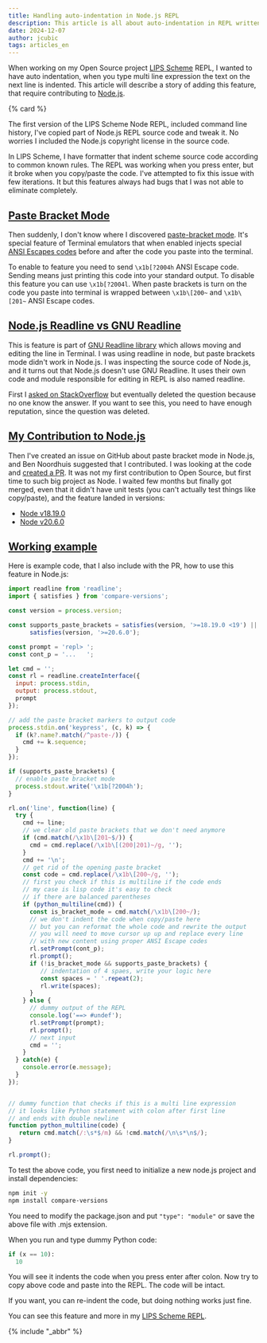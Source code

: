 ```yaml
---
title: Handling auto-indentation in Node.js REPL
description: This article is all about auto-indentation in REPL written in Node.js
date: 2024-12-07
author: jcubic
tags: articles_en
---
```


When working on my Open Source project [LIPS Scheme](https://lips.js.org/) REPL,
I wanted to have auto indentation, when you type multi line expression the text
on the next line is indented. This article will describe a story of adding this feature,
that require contributing to [Node.js](https://nodejs.org/en).

<!-- more -->
{% card %}

The first version of the LIPS Scheme Node REPL, included command line history,
I've copied part of Node.js REPL source code and tweak it. No worries I included
the Node.js copyright license in the source code.

In LIPS Scheme, I have formatter that indent scheme source code according to common
known rules. The REPL was working when you press enter, but it broke when you
copy/paste the code. I've attempted to fix this issue with few iterations.
It but this features always had bugs that I was not able to eliminate completely.

## [Paste Bracket Mode](#paste-bracket-mode)

Then suddenly, I don't know where I discovered
[paste-bracket mode](https://en.wikipedia.org/wiki/Bracketed-paste). It's special
feature of Terminal emulators that when enabled injects special
[ANSI Escapes codes](https://en.wikipedia.org/wiki/ANSI_escape_code)
before and after the code you paste into the terminal.

To enable to feature you need to send `\x1b[?2004h` ANSI Escape code. Sending means
just printing this code into your standard output. To disable this feature
you can use `\x1b[?2004l`. When paste brackets is turn on the code you paste
into terminal is wrapped between `\x1b\[200~` and `\x1b\[201~` ANSI Escape codes.

## [Node.js Readline vs GNU Readline](#node-js-readline-vs-gnu-readline)

This is feature is part of [GNU Readline
library](https://en.wikipedia.org/wiki/GNU_Readline) which allows moving and editing the
line in Terminal. I was using readline in node, but paste brackets mode didn't work in
Node.js. I was inspecting the source code of Node.js, and it turns out that Node.js
doesn't use GNU Readline. It uses their own code and module responsible for editing in
REPL is also named readline.

First I [asked on
StackOverflow](https://stackoverflow.com/questions/74095099/how-to-use-terminal-bracket-paste-mode-in-nodejs-repl)
but eventually deleted the question because no one know the answer.  If you want to see
this, you need to have enough reputation, since the question was deleted.

## [My Contribution to Node.js](#my-contribution-to-node-js)

Then I've created an issue on GitHub about paste bracket mode in Node.js, and Ben
Noordhuis suggested that I contributed. I was looking at the code and [created a
PR](https://github.com/nodejs/node/pull/47150). It was not my first contribution to Open
Source, but first time to such big project as Node. I waited few months but finally got
merged, even that it didn't have unit tests (you can't actually test things like
copy/paste), and the feature landed in versions:

* [Node v18.19.0](https://nodejs.org/en/blog/release/v18.19.0)
* [Node v20.6.0](https://nodejs.org/en/blog/release/v20.6.0)

## [Working example](#working-example)

Here is example code, that I also include with the PR, how to use this feature in Node.js:

```javascript
import readline from 'readline';
import { satisfies } from 'compare-versions';

const version = process.version;

const supports_paste_brackets = satisfies(version, '>=18.19.0 <19') ||
      satisfies(version, '>=20.6.0');

const prompt = 'repl> ';
const cont_p = '...   ';

let cmd = '';
const rl = readline.createInterface({
  input: process.stdin,
  output: process.stdout,
  prompt
});

// add the paste bracket markers to output code
process.stdin.on('keypress', (c, k) => {
  if (k?.name?.match(/^paste-/)) {
    cmd += k.sequence;
  }
});

if (supports_paste_brackets) {
  // enable paste bracket mode
  process.stdout.write('\x1b[?2004h');
}

rl.on('line', function(line) {
  try {
    cmd += line;
    // we clear old paste brackets that we don't need anymore
    if (cmd.match(/\x1b\[201~$/)) {
      cmd = cmd.replace(/\x1b\[(200|201)~/g, '');
    }
    cmd += '\n';
    // get rid of the opening paste bracket
    const code = cmd.replace(/\x1b\[200~/g, '');
    // first you check if this is multiline if the code ends
    // my case is lisp code it's easy to check
    // if there are balanced parentheses
    if (python_multiline(cmd)) {
      const is_bracket_mode = cmd.match(/\x1b\[200~/);
      // we don't indent the code when copy/paste here
      // but you can reformat the whole code and rewrite the output
      // you will need to move cursor up up and replace every line
      // with new content using proper ANSI Escape codes
      rl.setPrompt(cont_p);
      rl.prompt();
      if (!is_bracket_mode && supports_paste_brackets) {
         // indentation of 4 spaes, write your logic here
         const spaces = ' '.repeat(2);
         rl.write(spaces);
      }
    } else {
      // dummy output of the REPL
      console.log('==> #undef');
      rl.setPrompt(prompt);
      rl.prompt();
      // next input
      cmd = '';
    }
  } catch(e) {
    console.error(e.message);
  }
});


// dummy function that checks if this is a multi line expression
// it looks like Python statement with colon after first line
// and ends with double newline
function python_multiline(code) {
   return cmd.match(/:\s*$/m) && !cmd.match(/\n\s*\n$/);
}

rl.prompt();
```

To test the above code, you first need to initialize a new node.js project and install dependencies:

```bash
npm init -y
npm install compare-versions
```

You need to modify the package.json and put `"type": "module"` or save the above
file with .mjs extension.

When you run and type dummy Python code:

```python
if (x == 10):
  10
```

You will see it indents the code when you press enter after colon. Now try to copy
above code and paste into the REPL. The code will be intact.

If you want, you can re-indent the code, but doing nothing works just fine.

You can see this feature and more in my
[LIPS Scheme REPL](https://lips.js.org/docs/lips/REPL).

{% include "_abbr" %}
